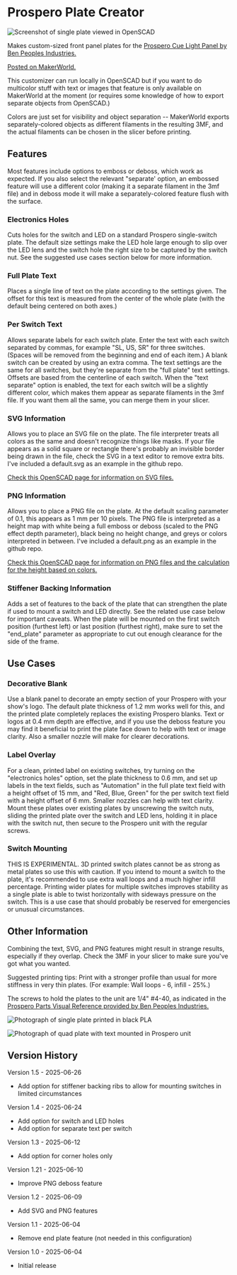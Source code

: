 # Prospero Plate Creator

![Screenshot of single plate viewed in OpenSCAD](ProsperoPlateMaker.png)

Makes custom-sized front panel plates for the [Prospero Cue Light Panel by Ben Peoples Industries.](https://benpeoples.com/stock-products/prospero-cue-light-system/)

[Posted on MakerWorld.](https://makerworld.com/en/models/1487187-prospero-plate-creator)

This customizer can run locally in OpenSCAD but if you want to do multicolor stuff with text or images that feature is only available on MakerWorld at the moment (or requires some knowledge of how to export separate objects from OpenSCAD.)

Colors are just set for visibility and object separation -- MakerWorld exports separately-colored objects as different filaments in the resulting 3MF, and the actual filaments can be chosen in the slicer before printing.

## Features

Most features include options to emboss or deboss, which work as expected.  If you also select the relevant "separate' option, an embossed feature will use a different color (making it a separate filament in the 3mf file) and in deboss mode it will make a separately-colored feature flush with the surface.

### Electronics Holes

Cuts holes for the switch and LED on a standard Prospero single-switch plate.  The default size settings make the LED hole large enough to slip over the LED lens and the switch hole the right size to be captured by the switch nut.  See the suggested use cases section below for more information.

### Full Plate Text

Places a single line of text on the plate according to the settings given.  The offset for this text is measured from the center of the whole plate (with the default being centered on both axes.)

### Per Switch Text

Allows separate labels for each switch plate.  Enter the text with each switch separated by commas, for example "SL, US, SR" for three switches.  (Spaces will be removed from the beginning and end of each item.)  A blank switch can be created by using an extra comma.  The text settings are the same for all switches, but they're separate from the "full plate" text settings.  Offsets are based from the centerline of each switch.  When the "text separate" option is enabled, the text for each switch will be a slightly different color, which makes them appear as separate filaments in the 3mf file.  If you want them all the same, you can merge them in your slicer.

### SVG Information

Allows you to place an SVG file on the plate.  The file interpreter treats all colors as the same and doesn't recognize things like masks.  If your file appears as a solid square or rectangle there's probably an invisible border being drawn in the file, check the SVG in a text editor to remove extra bits.  I've included a default.svg as an example in the github repo.

[Check this OpenSCAD page for information on SVG files.](https://en.wikibooks.org/wiki/OpenSCAD_User_Manual/SVG_Import)

### PNG Information

Allows you to place a PNG file on the plate.  At the default scaling parameter of 0.1, this appears as 1 mm per 10 pixels.  The PNG file is interpreted as a height map with white being a full emboss or deboss (scaled to the PNG effect depth parameter), black being no height change, and greys or colors interpreted in between.  I've included a default.png as an example in the github repo.

[Check this OpenSCAD page for information on PNG files and the calculation for the height based on colors.](https://en.wikibooks.org/wiki/OpenSCAD_User_Manual/Importing_Geometry#surface)

### Stiffener Backing Information

Adds a set of features to the back of the plate that can strengthen the plate if used to mount a switch and LED directly.  See the related use case below for important caveats.  When the plate will be mounted on the first switch position (furthest left) or last position (furthest right), make sure to set the "end_plate" parameter as appropriate to cut out enough clearance for the side of the frame.

## Use Cases

### Decorative Blank

Use a blank panel to decorate an empty section of your Prospero with your show's logo.  The default plate thickness of 1.2 mm works well for this, and the printed plate completely replaces the existing Prospero blanks.  Text or logos at 0.4 mm depth are effective, and if you use the deboss feature you may find it beneficial to print the plate face down to help with text or image clarity.  Also a smaller nozzle will make for clearer decorations.

### Label Overlay

For a clean, printed label on existing switches, try turning on the "electronics holes" option, set the plate thickness to 0.6 mm, and set up labels in the text fields, such as "Automation" in the full plate text field with a height offset of 15 mm, and "Red, Blue, Green" for the per switch text field with a height offset of 6 mm.  Smaller nozzles can help with text clarity.  Mount these plates over existing plates by unscrewing the switch nuts, sliding the printed plate over the switch and LED lens, holding it in place with the switch nut, then secure to the Prospero unit with the regular screws.

### Switch Mounting

THIS IS EXPERIMENTAL.  3D printed switch plates cannot be as strong as metal plates so use this with caution.  If you intend to mount a switch to the plate, it's recommended to use extra wall loops and a much higher infill percentage.  Printing wider plates for multiple switches improves stability as a single plate is able to twist horizontally with sideways pressure on the switch.  This is a use case that should probably be reserved for emergencies or unusual circumstances.

## Other Information

Combining the text, SVG, and PNG features might result in strange results, especially if they overlap.  Check the 3MF in your slicer to make sure you've got what you wanted.

Suggested printing tips: Print with a stronger profile than usual for more stiffness in very thin plates.  (For example: Wall loops - 6, infill - 25%.)

The screws to hold the plates to the unit are 1/4" #4-40, as indicated in the [Prospero Parts Visual Reference provided by Ben Peoples Industries.](https://docs.benpeoples.com/prospero-dmx-cue-light-panel/prospero-parts-visual-reference#3d6a672da66f4d4db09283e1e5e6c471)

![Photograph of single plate printed in black PLA](ProsperoPlate-Single.jpg)

![Photograph of quad plate with text mounted in Prospero unit](ProsperoPlate-4WideWithText.jpg)

## Version History

Version 1.5 - 2025-06-26

- Add option for stiffener backing ribs to allow for mounting switches in limited circumstances

Version 1.4 - 2025-06-24

- Add option for switch and LED holes
- Add option for separate text per switch

Version 1.3 - 2025-06-12

- Add option for corner holes only

Version 1.21 - 2025-06-10

- Improve PNG deboss feature

Version 1.2 - 2025-06-09

- Add SVG and PNG features

Version 1.1 - 2025-06-04

- Remove end plate feature (not needed in this configuration)

Version 1.0 - 2025-06-04

- Initial release
